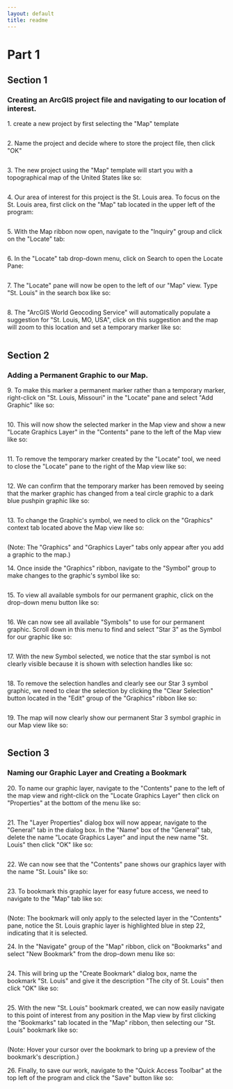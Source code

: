 ```yaml
---
layout: default
title: readme
---
```



# Part 1

## Section 1

### **Creating an ArcGIS project file and navigating to our location of interest.**

1\. create a new project by first selecting the "Map" template

<figure><img src="images/part1/1.png" alt=""><figcaption></figcaption></figure>

2\. Name the project and decide where to store the project file, then click "OK"

<figure><img src="images/part1/2.png" alt=""><figcaption></figcaption></figure>

3\. The new project using the "Map" template will start you with a topographical map of the United States like so:

<figure><img src="images/part1/3.png" alt=""><figcaption></figcaption></figure>

4\. Our area of interest for this project is the St. Louis area. To focus on the St. Louis area, first click on the "Map" tab located in the upper left of the program:

<figure><img src="images/part1/4.png" alt=""><figcaption></figcaption></figure>

5\. With the Map ribbon now open, navigate to the "Inquiry" group and click on the "Locate" tab:

<figure><img src="images/part1/5.png" alt=""><figcaption></figcaption></figure>

6\. In the "Locate" tab drop-down menu, click on Search to open the Locate Pane:

<figure><img src="images/part1/6.png" alt=""><figcaption></figcaption></figure>

7\. The "Locate" pane will now be open to the left of our "Map" view. Type "St. Louis" in the search box like so:

<figure><img src="images/part1/7.png" alt=""><figcaption></figcaption></figure>

8\. The "ArcGIS World Geocoding Service" will automatically populate a suggestion for "St. Louis, MO, USA", click on this suggestion and the map will zoom to this location and set a temporary marker like so:

<figure><img src="images/part1/8.png" alt=""><figcaption></figcaption></figure>

## **Section 2**&#x20;

### **Adding a Permanent Graphic to our Map.**

9\. To make this marker a permanent marker rather than a temporary marker, right-click on "St. Louis, Missouri" in the "Locate" pane and select "Add Graphic" like so:

<figure><img src="images/part1/9.png" alt=""><figcaption></figcaption></figure>

10\. This will now show the selected marker in the Map view and show a new "Locate Graphics Layer" in the "Contents" pane to the left of the Map view like so:

<figure><img src="images/part1/10.png" alt=""><figcaption></figcaption></figure>

11\. To remove the temporary marker created by the "Locate" tool, we need to close the "Locate" pane to the right of the Map view like so:

<figure><img src="images/part1/11.png" alt=""><figcaption></figcaption></figure>

12\. We can confirm that the temporary marker has been removed by seeing that the marker graphic has changed from a teal circle graphic to a dark blue pushpin graphic like so:

<figure><img src="images/part1/12.png" alt=""><figcaption></figcaption></figure>

13\. To change the Graphic's symbol, we need to click on the "Graphics" context tab located above the Map view like so:

<figure><img src="images/part1/13.png" alt=""><figcaption></figcaption></figure>

(Note: The "Graphics" and "Graphics Layer" tabs only appear after you add a graphic to the map.)

14\. Once inside the "Graphics" ribbon, navigate to the "Symbol" group to make changes to the graphic's symbol like so:

<figure><img src="images/part1/14.png" alt=""><figcaption></figcaption></figure>

15\. To view all available symbols for our permanent graphic, click on the drop-down menu button like so:

<figure><img src="images/part1/15.png" alt=""><figcaption></figcaption></figure>

16\. We can now see all available "Symbols" to use for our permanent graphic. Scroll down in this menu to find and select "Star 3" as the Symbol for our graphic like so:

<figure><img src="images/part1/16.png" alt=""><figcaption></figcaption></figure>

17\. With the new Symbol selected, we notice that the star symbol is not clearly visible because it is shown with selection handles like so:

<figure><img src="images/part1/17.png" alt=""><figcaption></figcaption></figure>

18\. To remove the selection handles and clearly see our Star 3 symbol graphic, we need to clear the selection by clicking the "Clear Selection" button located in the "Edit" group of the "Graphics" ribbon like so:

<figure><img src="images/part1/18.png" alt=""><figcaption></figcaption></figure>

19\. The map will now clearly show our permanent Star 3 symbol graphic in our Map view like so:

<figure><img src="images/part1/19.png" alt=""><figcaption></figcaption></figure>

## **Section 3**

### **Naming our Graphic Layer and Creating a Bookmark**

20\. To name our graphic layer, navigate to the "Contents" pane to the left of the map view and right-click on the "Locate Graphics Layer" then click on "Properties" at the bottom of the menu like so:

<figure><img src="images/part1/20.png" alt=""><figcaption></figcaption></figure>

21\. The "Layer Properties" dialog box will now appear, navigate to the "General" tab in the dialog box. In the "Name" box of the "General" tab, delete the name "Locate Graphics Layer" and input the new name "St. Louis" then click "OK" like so:

<figure><img src="images/part1/21.png" alt=""><figcaption></figcaption></figure>

22\. We can now see that the "Contents" pane shows our graphics layer with the name "St. Louis" like so:

<figure><img src="images/part1/22.png" alt=""><figcaption></figcaption></figure>

23\. To bookmark this graphic layer for easy future access, we need to navigate to the "Map" tab like so:

<figure><img src="images/part1/4.png" alt=""><figcaption></figcaption></figure>

(Note: The bookmark will only apply to the selected layer in the "Contents" pane, notice the St. Louis graphic layer is highlighted blue in step 22, indicating that it is selected.

24\. In the "Navigate" group of the "Map" ribbon, click on "Bookmarks" and select "New Bookmark" from the drop-down menu like so:

<figure><img src="images/part1/23.png" alt=""><figcaption></figcaption></figure>

24\. This will bring up the "Create Bookmark" dialog box, name the bookmark "St. Louis" and give it the description "The city of St. Louis" then click "OK" like so:

<figure><img src="images/part1/24.png" alt=""><figcaption></figcaption></figure>

25\. With the new "St. Louis" bookmark created, we can now easily navigate to this point of interest from any position in the Map view by first clicking the "Bookmarks" tab located in the "Map" ribbon, then selecting our "St. Louis" bookmark like so:

<figure><img src="images/part1/25.png" alt=""><figcaption></figcaption></figure>

(Note: Hover your cursor over the bookmark to bring up a preview of the bookmark's description.)

26\. Finally, to save our work, navigate to the "Quick Access Toolbar" at the top left of the program and click the "Save" button like so:

<figure><img src="images/part1/26.png" alt=""><figcaption></figcaption></figure>
